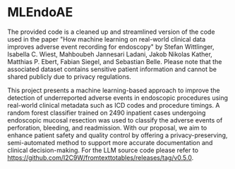 # MLEndoAE
The provided code is a cleaned up and streamlined version of the code used in the paper "How machine learning on real-world clinical data improves adverse event recording for endoscopy" by Stefan Wittlinger, Isabella C. Wiest, Mahboubeh Jannesari Ladani, Jakob Nikolas Kather, Matthias P. Ebert, Fabian Siegel, and Sebastian Belle. Please note that the associated dataset contains sensitive patient information and cannot be shared publicly due to privacy regulations.

This project presents a machine learning-based approach to improve the detection of underreported adverse events in endoscopic procedures using real-world clinical metadata such as ICD codes and procedure timings. A random forest classifier trained on 2490 inpatient cases undergoing endoscopic mucosal resection was used to classify the adverse events of perforation, bleeding, and readmission. With our proposal, we aim to enhance patient safety and quality control by offering a privacy-preserving, semi-automated method to support more accurate documentation and clinical decision-making. For the LLM source code please refer to https://github.com/I2C9W/fromtexttotables/releases/tag/v0.5.0.


